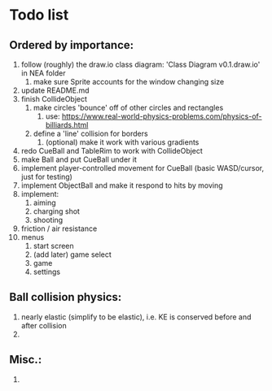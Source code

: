 # Todo list
## Ordered by importance:
1. follow (roughly) the draw.io class diagram: 'Class Diagram v0.1.draw.io' in NEA folder
	1. make sure Sprite accounts for the window changing size
1. update README.md
1. finish CollideObject
	1. make circles 'bounce' off of other circles and rectangles
		1. use: https://www.real-world-physics-problems.com/physics-of-billiards.html
	1. define a 'line' collision for borders
		1. (optional) make it work with various gradients
1. redo CueBall and TableRim to work with CollideObject
1. make Ball and put CueBall under it
1. implement player-controlled movement for CueBall (basic WASD/cursor, just for testing)
1. implement ObjectBall and make it respond to hits by moving
1. implement:
	1. aiming
	1. charging shot
	1. shooting
1. friction / air resistance
1. menus
	1. start screen
	1. (add later) game select
	1. game
	1. settings

## Ball collision physics:

1. nearly elastic (simplify to be elastic), i.e. KE is conserved before and after collision
1. 

## Misc.:
1. 
